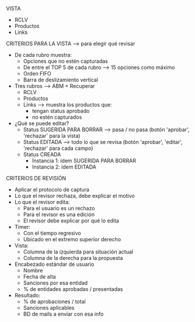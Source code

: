 VISTA
- RCLV
- Productos
- Links

CRITERIOS PARA LA VISTA --> para elegir qué revisar
- De cada rubro muestra:
	- Opciones que no estén capturadas
	- De entre el TOP 5 de cada rubro --> 15 opciones como máximo
	- Orden FIFO
	- Barra de deslizamiento vertical
- Tres rubros --> ABM + Recuperar
	- RCLV
	- Productos
	- Links --> muestra los productos que:
		- tengan status aprobado
		- no estén capturados
- ¿Qué se puede editar?
	- Status SUGERIDA PARA BORRAR --> pasa / no pasa (botón 'aprobar', 'rechazar' para la vista)
	- Status EDITADA --> todo lo que se revisa (botón 'aprobar', 'editar', 'rechazar' para cada campo)
	- Status CREADA
		- Instancia 1: ídem SUGERIDA PARA BORRAR
		- Instancia 2: ídem EDITADA

CRITERIOS DE REVISIÓN
- Aplicar el protocolo de captura
- Lo que el revisor rechaza, debe explicar el motivo
- Lo que el revisor edita:
	- Para el usuario es un rechazo
	- Para el revisor es una edición
	- El revisor debe explicar por qué lo edita
- Timer:
	- Con el tiempo regresivo
	- Ubicado en el extremo superior derecho
- Vista:
	- Columna de la izquierda para situación actual
	- Columna de la derecha para la propuesta
- Encabezado estándar de usuario
	- Nombre
	- Fecha de alta
	- Sanciones por esa entidad
	- % de entidades aprobadas / presentadas
- Resultado:
	- % de aprobaciones / total
	- Sanciones aplicables
	- BD de mails a enviar con esa info
